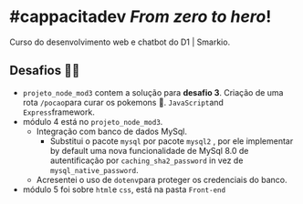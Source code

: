 # #cappacitadev *From zero to hero*! 
Curso do desenvolvimento web e chatbot do D1 | Smarkio.

## Desafios :woman_cartwheeling:

- `projeto_node_mod3` contem a solução para **desafio 3**. Criação de uma rota `/pocao`para curar os pokemons :syringe:. `JavaScript`and `Express`framework.
- módulo 4 está no `projeto_node_mod3`. 
  - Integração com banco de dados MySql.
    - Substitui o pacote  `mysql` por pacote `mysql2` , por ele implementar by default uma nova funcionalidade de MySql 8.0 de autentificação por `caching_sha2_password` in vez de `mysql_native_password`.
  - Acresentei o uso de `dotenv`para proteger os credenciais do banco.
- módulo 5 foi sobre `html`e `css`, está na pasta `Front-end`

